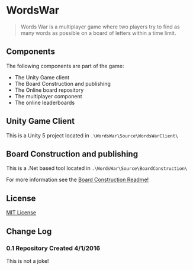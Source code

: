# WordsWar

>Words War is a multiplayer game where two players try to find as many words as possible on a board of letters within a time limit.

## Components
The following components are part of the game:
- The Unity Game client
- The Board Construction and publishing
- The Online board repository
- The multiplayer component
- The online leaderboards

## Unity Game Client
This is a Unity 5 project located in `.\WordsWar\Source\WordsWarClient\`

## Board Construction and publishing
This is a .Net based tool located in `.\WordsWar\Source\BoardConstruction\`

For more information see the [Board Construction Readme!](WordsWar/Source/BoardConstruction/readme.md)

## License

[MIT License](https://opensource.org/licenses/MIT)

## Change Log
### 0.1 Repository Created 4/1/2016
This is not a joke!
